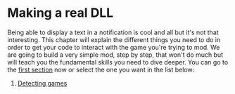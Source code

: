 # Making a real DLL
Being able to display a text in a notification is cool and all but it's not that interesting. This chapter will explain the different things you need to do in order to get your code to interact with the game you're trying to mod. We are going to build a very simple mod, step by step, that won't do much but will teach you the fundamental skills you need to dive deeper. You can go to the [first section](DetectingGames/detecting-games.md) now or select the one you want in the list below:

1. [Detecting games](DetectingGames/detecting-games.md)
